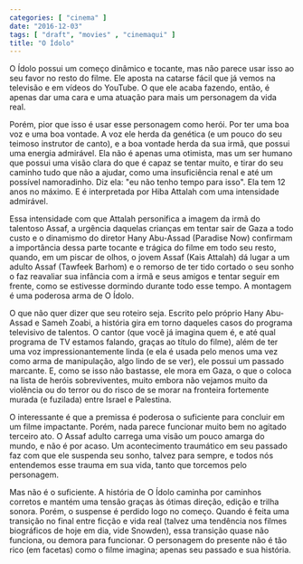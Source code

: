 ```yaml
---
categories: [ "cinema" ]
date: "2016-12-03"
tags: [ "draft", "movies" , "cinemaqui" ]
title: "O Ídolo"
---
```

O Ídolo possui um começo dinâmico e tocante, mas não parece usar isso
ao seu favor no resto do filme. Ele aposta na catarse fácil que já vemos
na televisão e em vídeos do YouTube. O que ele acaba fazendo, então, é
apenas dar uma cara e uma atuação para mais um personagem da vida real.

Porém, pior que isso é usar esse personagem como herói. Por ter uma
boa voz e uma boa vontade. A voz ele herda da genética (e um pouco do
seu teimoso instrutor de canto), e a boa vontade herda da sua irmã, que
possui uma energia admirável. Ela não é apenas uma otimista, mas um
ser humano que possui uma visão clara do que é capaz se tentar muito,
e tirar do seu caminho tudo que não a ajudar, como uma insuficiência
renal e até um possível namoradinho. Diz ela: "eu não tenho tempo para
isso". Ela tem 12 anos no máximo. E é interpretada por Hiba Attalah
com uma intensidade admirável.

Essa intensidade com que Attalah personifica a imagem da irmã do
talentoso Assaf, a urgência daquelas crianças em tentar sair de Gaza
a todo custo e o dinamismo do diretor Hany Abu-Assad (Paradise Now)
confirmam a importância dessa parte tocante e trágica do filme em todo
seu resto, quando, em um piscar de olhos, o jovem Assaf (Kais Attalah)
dá lugar a um adulto Assaf (Tawfeek Barhom) e o remorso de ter tido
cortado o seu sonho o faz reavaliar sua infância com a irmã e seus
amigos e tentar seguir em frente, como se estivesse dormindo durante
todo esse tempo. A montagem é uma poderosa arma de O Ídolo.

O que não quer dizer que seu roteiro seja. Escrito pelo próprio Hany
Abu-Assad e Sameh Zoabi, a história gira em torno daqueles casos do
programa televisivo de talentos. O cantor (que você já imagina quem
é, e até qual programa de TV estamos falando, graças ao título do
filme), além de ter uma voz impressionantemente linda (e ela é usada
pelo menos uma vez como arma de manipulação, algo lindo de se ver),
ele possui um passado marcante. E, como se isso não bastasse, ele mora
em Gaza, o que o coloca na lista de heróis sobreviventes, muito embora
não vejamos muito da violência ou do terror ou do risco de se morar
na fronteira fortemente murada (e fuzilada) entre Israel e Palestina.

O interessante é que a premissa é poderosa o suficiente para concluir
em um filme impactante. Porém, nada parece funcionar muito bem no agitado
terceiro ato. O Assaf adulto carrega uma visão um pouco amarga do mundo,
e não é por acaso. Um acontecimento traumático em seu passado faz com
que ele suspenda seu sonho, talvez para sempre, e todos nós entendemos
esse trauma em sua vida, tanto que torcemos pelo personagem.

Mas não é o suficiente. A história de O Ídolo caminha por caminhos
corretos e mantém uma tensão graças às ótimas direção, edição
e trilha sonora. Porém, o suspense é perdido logo no começo. Quando
é feita uma transição no final entre ficção e vida real (talvez uma
tendência nos filmes biográficos de hoje em dia, vide Snowden), essa
transição quase não funciona, ou demora para funcionar. O personagem
do presente não é tão rico (em facetas) como o filme imagina; apenas
seu passado e sua história.

